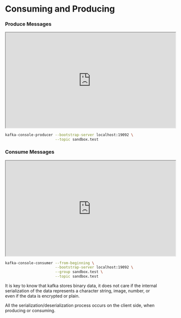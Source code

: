 # Consuming and Producing

### Produce Messages

<iframe width="560" height="315" src="https://www.youtube.com/embed/I7zm3on_cQQ"></iframe>

```bash
kafka-console-producer --bootstrap-server localhost:19092 \
                       --topic sandbox.test
```

### Consume Messages

<iframe width="560" height="315" src="https://www.youtube.com/embed/Z9g4jMQwog0"></iframe>

```bash
kafka-console-consumer --from-beginning \
                       --bootstrap-server localhost:19092 \
                       --group sandbox.test \
                       --topic sandbox.test
```

It is key to know that kafka stores binary data, it does not care if
the internal serialization of the data represents a character string,
image, number, or even if the data is encrypted or plain.

All the serialization/deserialization process occurs on the client side,
when producing or consuming.
